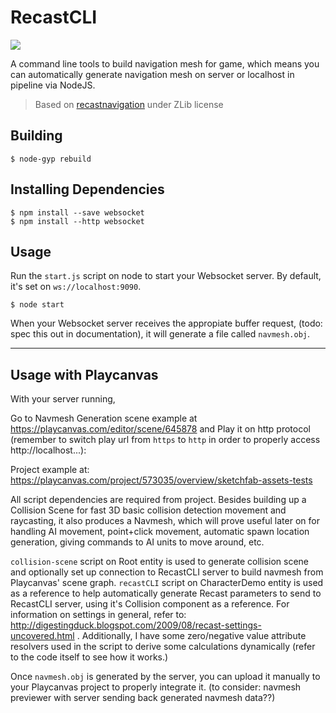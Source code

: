 # RecastCLI
![](https://user-images.githubusercontent.com/7625588/36931426-d560d6aa-1eef-11e8-96a2-14812f7994a3.png)

A command line tools to build navigation mesh for game, which means you can automatically generate navigation mesh on server or localhost in pipeline via NodeJS.

> Based on [recastnavigation](https://github.com/recastnavigation/recastnavigation) under ZLib license

## Building

```shell
$ node-gyp rebuild
```

## Installing Dependencies
```shell
$ npm install --save websocket
$ npm install --http websocket
```

## Usage

Run the `start.js` script on node to start your Websocket server. By default, it's set on `ws://localhost:9090`.

```shell
$ node start
```

When your Websocket server receives the appropiate buffer request, (todo: spec this out in documentation), it will generate a file called `navmesh.obj`.

----

## Usage with Playcanvas

With your server running,

Go to Navmesh Generation scene example at 
https://playcanvas.com/editor/scene/645878 and Play it on http protocol (remember to switch play url from `https` to `http` in order to properly access http://localhost...):

Project example at:
https://playcanvas.com/project/573035/overview/sketchfab-assets-tests

All script dependencies are required from project. Besides building up a Collision Scene for fast 3D basic collision detection movement and raycasting,  it also produces a Navmesh, which will prove useful later on for handling AI movement, point+click movement, automatic spawn location generation, giving commands to AI units to move around, etc.

`collision-scene` script on Root entity is used to generate collision scene and optionally set up connection to RecastCLI server to build navmesh from Playcanvas' scene graph.
`recastCLI` script on CharacterDemo entity is used as a reference to help automatically generate Recast parameters to send to RecastCLI server, using it's Collision component as a reference. For information on settings in general, refer to: http://digestingduck.blogspot.com/2009/08/recast-settings-uncovered.html . Additionally, I have some zero/negative value attribute resolvers used in the script to derive some calculations dynamically (refer to the code itself to see how it works.)

Once `navmesh.obj` is generated by the server, you can upload it manually to your Playcanvas project to properly integrate it. (to consider: navmesh previewer with server sending back generated navmesh data??)
